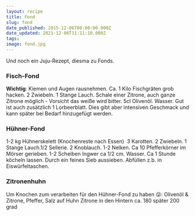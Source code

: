 ```yaml
---
layout: recipe
title: Fond
slug: fond
date_published: 2015-12-06T00:00:00.000Z
date_updated: 2021-12-06T11:11:10.000Z
tags: 
image: fond.jpg
---
```


Und noch ein Juju-Rezept, diesma zu Fonds.

### Fisch-Fond

**Wichtig**: Kiemen und Augen rausnehmen. Ca. 1 Kilo Fischgräten grob hacken. 2 Zwiebeln. 1 Stange Lauch. Schale einer Zitrone, auch ganze Zitrone möglich - Vorsicht das weiße wird bitter. 5cl Olivenöl. Wasser. Gut ist auch zusätzlich 1 Lorbeerblatt. Dies gibt aber intensiven Geschmack und kann später bei Bedarf hinzugefügt werden. 

### Hühner-Fond

1-2 kg Hühnerskelett (Knochenreste nach Essen)  3 Karotten. 2 Zwiebeln. 1 Stange Lauch.1/2 Sellerie. 2 Knoblauch. 1-2 Nelken. Ca 10 Pfefferkörner im Mörser gerieben. 1-2 Scheiben Ingwer ca 1/2 cm. Wasser. Ca 1 Stunde köcheln lassen. Durch ein feines Sieb aussieben. Abfüllen z.b. in Eiswürfeltaschen.

### Zitronenhuhn

Um Knochen zum verarbeiten für den Hühner-Fond zu haben 😜: Olivenöl & Zitrone, Pfeffer, Salz auf Huhn Zitrone in den Hintern ca. 180 später 200 grad
